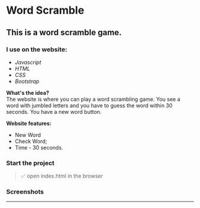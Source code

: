 # Word Scramble

## This is a word scramble game.

### I use on the website:

- _Javascript_<br/>
- _HTML_<br/>
- _CSS_<br/>
- _Bootstrap_<br/>

**What's the idea?** <br/>
The website is where you can play a word scrambling game. You see a word with jumbled letters and you have to guess the word within 30 seconds. You have a new word button.

**Website features:**

- New Word
- Check Word;
- Time - 30 seconds.

### Start the project

> :white_check_mark: open index.html in the browser

### Screenshots

---
